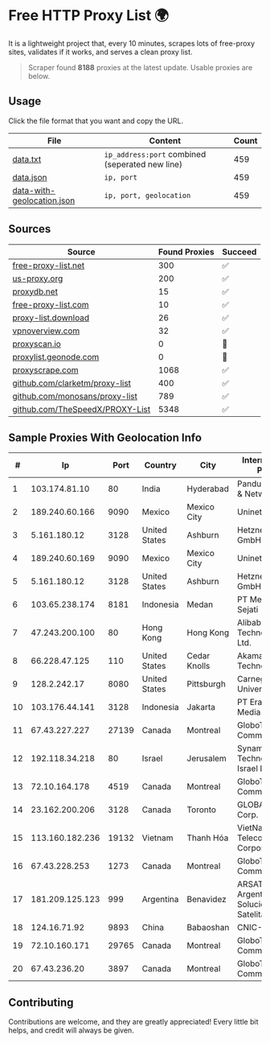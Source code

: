 
# Free HTTP Proxy List 🌍

It is a lightweight project that, every 10 minutes, scrapes lots of free-proxy sites, validates if it works, and serves a clean proxy list.


> Scraper found **8188** proxies at the latest update. Usable proxies are below.

## Usage

Click the file format that you want and copy the URL.


|File|Content|Count|
|----|-------|-----|
|[data.txt](https://raw.githubusercontent.com/themiralay/Proxy-List-World/master/data.txt)|`ip_address:port` combined (seperated new line)|459|
|[data.json](https://raw.githubusercontent.com/themiralay/Proxy-List-World/master/data.json)|`ip, port`|459|
|[data-with-geolocation.json](https://raw.githubusercontent.com/themiralay/Proxy-List-World/master/data-with-geolocation.json)|`ip, port, geolocation`|459|

## Sources

|Source|Found Proxies|Succeed|
|------|-------------|-------|
|[free-proxy-list.net](https://free-proxy-list.net)|300|✅|
|[us-proxy.org](https://www.us-proxy.org)|200|✅|
|[proxydb.net](http://proxydb.net)|15|✅|
|[free-proxy-list.com](https://free-proxy-list.com/?page=&port=&type%5B%5D=http&type%5B%5D=https&up_time=0&search=Search)|10|✅|
|[proxy-list.download](https://www.proxy-list.download/HTTP)|26|✅|
|[vpnoverview.com](https://vpnoverview.com/privacy/anonymous-browsing/free-proxy-servers)|32|✅|
|[proxyscan.io](https://www.proxyscan.io)|0|🚫|
|[proxylist.geonode.com](https://proxylist.geonode.com/api/proxy-list?limit=300&page=1&sort_by=lastChecked&sort_type=desc&protocols=http,https)|0|🚫|
|[proxyscrape.com](https://api.proxyscrape.com/v2/?request=displayproxies&protocol=http&timeout=10000&country=all&ssl=all&anonymity=all)|1068|✅|
|[github.com/clarketm/proxy-list](https://raw.githubusercontent.com/clarketm/proxy-list/master/proxy-list-raw.txt)|400|✅|
|[github.com/monosans/proxy-list](https://raw.githubusercontent.com/monosans/proxy-list/main/proxies/http.txt)|789|✅|
|[github.com/TheSpeedX/PROXY-List](https://raw.githubusercontent.com/TheSpeedX/PROXY-List/master/http.txt)|5348|✅|


## Sample Proxies With Geolocation Info

|#|Ip|Port|Country|City|Internet Service Provider|
|-|--|----|-------|----|-------------------------|
|1|103.174.81.10|80|India|Hyderabad|Panduranga Cable & Networks|
|2|189.240.60.166|9090|Mexico|Mexico City|Uninet S.A. de C.V.|
|3|5.161.180.12|3128|United States|Ashburn|Hetzner Online GmbH|
|4|189.240.60.169|9090|Mexico|Mexico City|Uninet S.A. de C.V.|
|5|5.161.180.12|3128|United States|Ashburn|Hetzner Online GmbH|
|6|103.65.238.174|8181|Indonesia|Medan|PT Media Alvina Sejati|
|7|47.243.200.100|80|Hong Kong|Hong Kong|Alibaba (US) Technology Co., Ltd.|
|8|66.228.47.125|110|United States|Cedar Knolls|Akamai Technologies, Inc.|
|9|128.2.242.17|8080|United States|Pittsburgh|Carnegie Mellon University|
|10|103.176.44.141|3128|Indonesia|Jakarta|PT Era Digital Media|
|11|67.43.227.227|27139|Canada|Montreal|GloboTech Communications|
|12|192.118.34.218|80|Israel|Jerusalem|Synamedia Technologies Israel Ltd|
|13|72.10.164.178|4519|Canada|Montreal|GloboTech Communications|
|14|23.162.200.206|3128|Canada|Toronto|GLOBALTELEHOST Corp.|
|15|113.160.182.236|19132|Vietnam|Thanh Hóa|VietNam Post and Telecom Corporation|
|16|67.43.228.253|1273|Canada|Montreal|GloboTech Communications|
|17|181.209.125.123|999|Argentina|Benavidez|ARSAT - Empresa Argentina de Soluciones Satelitales S.A|
|18|124.16.71.92|9893|China|Babaoshan|CNIC-CAS|
|19|72.10.160.171|29765|Canada|Montreal|GloboTech Communications|
|20|67.43.236.20|3897|Canada|Montreal|GloboTech Communications|



## Contributing

Contributions are welcome, and they are greatly appreciated! Every
little bit helps, and credit will always be given.

